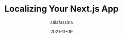 ---
author: atilafassina
date: 2021-11-09
publisher: smashingmag
tags:
  - nextjs
  - localization
  - javascript
target_url: https://www.smashingmagazine.com/2021/11/localizing-your-nextjs-app/
title: Localizing Your Next.js App
---